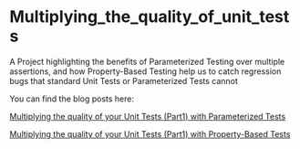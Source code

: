 # Multiplying_the_quality_of_unit_tests
A Project highlighting the benefits of Parameterized Testing over multiple assertions, and how Property-Based Testing help us to catch regression bugs that standard Unit Tests or Parameterized Tests cannot

You can find the blog posts here:

[Multiplying the quality of your Unit Tests (Part1) with Parameterized Tests](https://sergiosastre.hashnode.dev/multiplying-the-quality-of-your-unit-tests-part-1)

[Multiplying the quality of your Unit Tests (Part1) with Property-Based Tests](https://sergiosastre.hashnode.dev/multiplying-the-quality-of-your-unit-tests-part-2)
